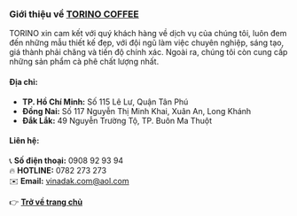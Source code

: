 ### **Giới thiệu về [TORINO COFFEE](https://torinocoffee.com/)**  

TORINO xin cam kết với quý khách hàng về dịch vụ của chúng tôi, luôn đem đến những mẫu thiết kế đẹp, với đội ngũ làm việc chuyên nghiệp, sáng tạo, giá thành phải chăng và tiến độ chính xác. Ngoài ra, chúng tôi còn cung cấp những sản phẩm cà phê chất lượng nhất.  

#### **Địa chỉ:**  
- **TP. Hồ Chí Minh:** Số 115 Lê Lư, Quận Tân Phú  
- **Đồng Nai:** Số 117 Nguyễn Thị Minh Khai, Xuân An, Long Khánh  
- **Đắk Lắk:** 49 Nguyễn Trường Tộ, TP. Buôn Ma Thuột  

#### **Liên hệ:**  
📞 **Số điện thoại:** 0908 92 93 94  
🔥 **HOTLINE:** 0782 273 273  
✉️ **Email:** vinadak.com@aol.com  

👉 **[Trở về trang chủ](https://torinocoffee.com/)**
